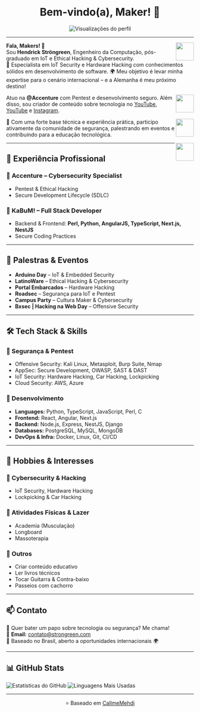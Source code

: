 <h1 align="center">Bem-vindo(a), Maker! 🚀</h1>

<p align="center">
  <img src="https://komarev.com/ghpvc/?username=strongreen" alt="Visualizações do perfil" />
</p>

<hr />

<a href="https://github.com/strongreen" target="_blank">
  <img align="right" src="https://cdn.iconscout.com/icon/free/png-256/github-108-438008.png" width="48px" height="48px">
</a>

<p align="left">
  <b>Fala, Makers! 👋</b> <br/>
  Sou <b>Hendrick Ströngreen</b>, Engenheiro da Computação, pós-graduado em IoT e Ethical Hacking & Cybersecurity. <br/>
  🔐 Especialista em IoT Security e Hardware Hacking com conhecimentos sólidos em desenvolvimento de software.  
  🌍 Meu objetivo é levar minha expertise para o cenário internacional – e a Alemanha é meu próximo destino!  
</p>

<a href="https://www.instagram.com/strongreen/" target="_blank">
  <img align="right" src="https://cdn.icon-icons.com/icons2/1211/PNG/512/1491579602-yumminkysocialmedia36_83067.png" width="48px" height="48px">
</a>

<p align="left">
  Atuo na <b>@Accenture</b> com Pentest e desenvolvimento seguro. Além disso, sou criador de conteúdo sobre tecnologia no <a href="https://youtube.com/strongreen_/">YouTube</a>, <a href="https://linkedin.com/in/strongreen/">YouTube</a> e <a href="https://instagram.com/strongreen/">Instagram</a>.  
</p>

<a href="https://www.youtube.com/strongreen/" target="_blank">
  <img align="right" src="https://i.ibb.co/kSWhXVq/youtube.png" width="48px" height="48px">
</a>

<p align="left">
  🚀 Com uma forte base técnica e experiência prática, participo ativamente da comunidade de segurança, palestrando em eventos e contribuindo para a educação tecnológica.  
</p>

<a href="https://www.linkedin.com/in/strongreen/" target="_blank">
  <img align="right" src="https://i.ibb.co/Kx2GSrT/linkedin.png" width="48px" height="48px">
</a>

---

## 💼 Experiência Profissional

### 🔹 **Accenture** – Cybersecurity Specialist    
- Pentest & Ethical Hacking  
- Secure Development Lifecycle (SDLC)  

### 🔹 **KaBuM!** – Full Stack Developer  
- Backend & Frontend: **Perl, Python, AngularJS, TypeScript, Next.js, NestJS**  
- Secure Coding Practices  

---

## 🎤 Palestras & Eventos

- **Arduino Day** – IoT & Embedded Security  
- **LatinoWare** – Ethical Hacking & Cybersecurity  
- **Portal Embarcados** – Hardware Hacking  
- **Roadsec** – Segurança para IoT e Pentest  
- **Campus Party** – Cultura Maker & Cybersecurity  
- **Bxsec | Hacking na Web Day** – Offensive Security  

---

## 🛠️ Tech Stack & Skills  

### **🔹 Segurança & Pentest**
- Offensive Security: Kali Linux, Metasploit, Burp Suite, Nmap  
- AppSec: Secure Development, OWASP, SAST & DAST  
- IoT Security: Hardware Hacking, Car Hacking, Lockpicking  
- Cloud Security: AWS, Azure  

### **🔹 Desenvolvimento**
- **Languages:** Python, TypeScript, JavaScript, Perl, C  
- **Frontend:** React, Angular, Next.js  
- **Backend:** Node.js, Express, NestJS, Django  
- **Databases:** PostgreSQL, MySQL, MongoDB  
- **DevOps & Infra:** Docker, Linux, Git, CI/CD  

---

## 🎯 Hobbies & Interesses

### **🔹 Cybersecurity & Hacking**
- IoT Security, Hardware Hacking  
- Lockpicking & Car Hacking  

### **🔹 Atividades Físicas & Lazer**
- Academia (Musculação)
- Longboard  
- Massoterapia  

### **🔹 Outros**
- Criar conteúdo educativo  
- Ler livros técnicos 
- Tocar Guitarra & Contra-baixo
- Passeios com cachorro

---

## 📫 Contato

💬 Quer bater um papo sobre tecnologia ou segurança? Me chama!  
📧 **Email:** [contato@strongreen.com](mailto:contato@strongreen.com)  
📍 Baseado no Brasil, aberto a oportunidades internacionais 🌍  

---

## 📊 GitHub Stats  

<p align="left">
  <img src="https://github-readme-stats.vercel.app/api?username=strongreen&count_private=true&show_icons=true&theme=graywhite&icon_color=268bd2&title_color=268bd2" alt="Estatísticas do GitHub" />
  <img src="https://github-readme-stats.vercel.app/api/top-langs/?username=strongreen&layout=compact&theme=graywhite&title_color=268bd2" alt="Linguagens Mais Usadas" />
</p>

---

<p align="center">
  ⭐️ Baseado em <a href="https://github.com/CallmeMehdi">CallmeMehdi</a>
</p>
